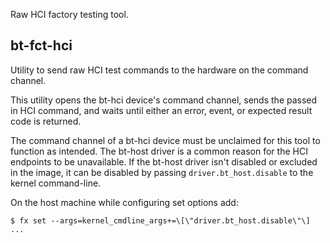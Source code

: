 Raw HCI factory testing tool.

## bt-fct-hci

Utility to send raw HCI test commands to the hardware on the command channel.

This utility opens the bt-hci device's command channel, sends the passed in HCI
command, and waits until either an error, event, or expected result code is
returned.

The command channel of a bt-hci device must be unclaimed for this tool to
function as intended. The bt-host driver is a common reason for the HCI
endpoints to be unavailable. If the bt-host driver isn't disabled or excluded
in the image, it can be disabled by passing `driver.bt_host.disable` to the
kernel command-line.

On the host machine while configuring set options add:
```
$ fx set --args=kernel_cmdline_args+=\[\"driver.bt_host.disable\"\] ...
```
